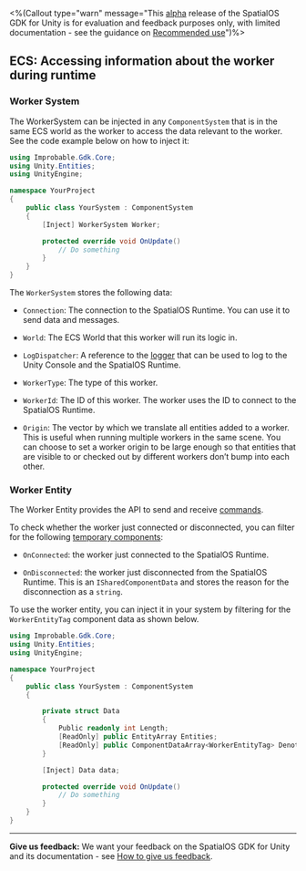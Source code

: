 <%(Callout type="warn" message="This [alpha](https://docs.improbable.io/reference/latest/shared/release-policy#maturity-stages) release of the SpatialOS GDK for Unity is for evaluation and feedback purposes only, with limited documentation - see the guidance on [Recommended use](https://github.com/spatialos/UnityGDK/blob/master/README.md#recommended-use)")%>

## ECS: Accessing information about the worker during runtime

### Worker System

The WorkerSystem can be injected in any `ComponentSystem` that is in the same ECS world as the worker to access the data relevant to the worker. See the code example below on how to inject it:

```csharp
using Improbable.Gdk.Core;
using Unity.Entities;
using UnityEngine;

namespace YourProject
{
    public class YourSystem : ComponentSystem
    {
        [Inject] WorkerSystem Worker;

        protected override void OnUpdate()
            // Do something
        }
    }
}
```

The `WorkerSystem` stores the following data:

* `Connection`: The connection to the SpatialOS Runtime. You can use it to send data and messages.

* `World`: The ECS World that this worker will run its logic in.

* `LogDispatcher`: A reference to the [logger]({{urlRoot}}/content/ecs/logging) that can be used to log to the Unity Console and the SpatialOS Runtime.

* `WorkerType`: The type of this worker.

* `WorkerId`: The ID of this worker. The worker uses the ID to connect to the SpatialOS Runtime.

* `Origin`: The vector by which we translate all entities added to a worker. This is useful when running multiple workers in the same scene. You can choose to set a worker origin to be large enough so that entities that are visible to or checked out by different workers don’t bump into each other.

### Worker Entity

The Worker Entity provides the API to send and receive [commands]({{urlRoot}}/content/ecs/commands).

To check whether the worker just connected or disconnected, you can filter for the following [temporary components]({{urlRoot}}/content/ecs/temporary-components.md):

* `OnConnected`: the worker just connected to the SpatialOS Runtime.

* `OnDisconnected`: the worker just disconnected from the SpatialOS Runtime. This is an `ISharedComponentData` and stores the reason for the disconnection as a `string`.

To use the worker entity, you can inject it in your system by filtering for the `WorkerEntityTag` component data as shown below.

```csharp
using Improbable.Gdk.Core;
using Unity.Entities;
using UnityEngine;

namespace YourProject
{
    public class YourSystem : ComponentSystem
    {

        private struct Data
        {
            Public readonly int Length;
            [ReadOnly] public EntityArray Entities;
            [ReadOnly] public ComponentDataArray<WorkerEntityTag> DenotesWorkerEntity;
        }

        [Inject] Data data;

        protected override void OnUpdate()
            // Do something
        }
    }
}
```

----

**Give us feedback:** We want your feedback on the SpatialOS GDK for Unity and its documentation  - see [How to give us feedback](https://github.com/spatialos/UnityGDK/blob/master/README.md#give-us-feedback).
